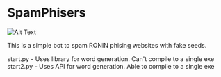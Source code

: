 # SpamPhisers

![Alt Text](https://i.imgur.com/BHuf2Rm.gif)

This is a simple bot to spam RONIN phising websites with fake seeds. 

start.py - Uses library for word generation. Can't compile to a single exe
start2.py - Uses API for word generation. Able to compile to a single exe
